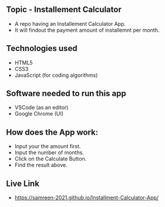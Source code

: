 ## Topic - Installement Calculator
- A repo having an Installement Calculator App.
- It will findout the payment amount of installemnt per month.
​
## Technologies used
- HTML5 
- CSS3
- JavaScript (for coding algorithms)

## Software needed to run this app
- VSCode (as an editor)
- Google Chrome (UI)

## How does the App work:
- Input your the amount first.
- Input the number of months.
- Click on the Calculate Button. 
- Find the result above. 

## Live Link
-  https://samreen-2021.github.io/Installment-Calculator-App/
